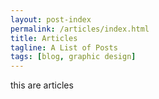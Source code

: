 ```yaml
---
layout: post-index
permalink: /articles/index.html
title: Articles
tagline: A List of Posts
tags: [blog, graphic design]
---
```

this are articles